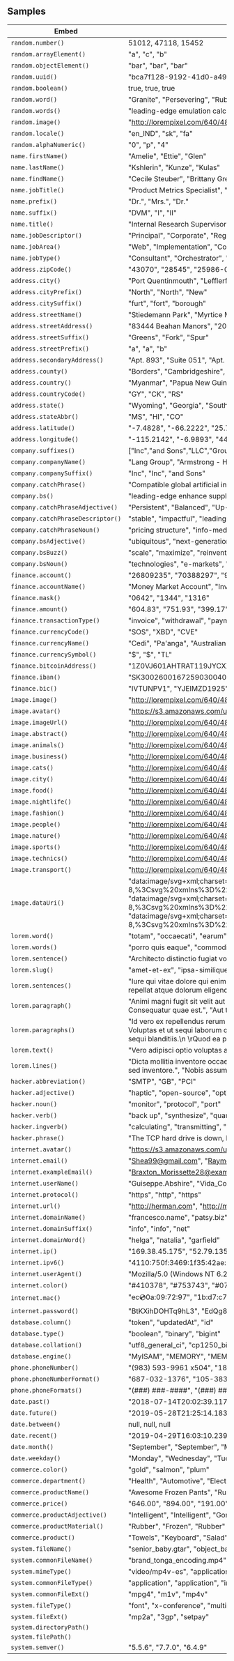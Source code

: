 ## Samples

| Embed | Results |
| ------- | ------  |
| `random.number()` | 51012, 47118, 15452 |
| `random.arrayElement()` | "a", "c", "b" |
| `random.objectElement()` | "bar", "bar", "bar" |
| `random.uuid()` | "bca7f128-9192-41d0-a49b-d9f7108a3af4", "73bd3cd8-ce00-4aaf-80cd-b8baa1578c15", "90e4c4b3-d2af-468b-aef8-82dc1f19489f" |
| `random.boolean()` | true, true, true |
| `random.word()` | "Granite", "Persevering", "Rubber" |
| `random.words()` | "leading-edge emulation calculating", "Manager Dynamic", "Multi-channelled Automotive" |
| `random.image()` | "http://lorempixel.com/640/480/cats", "http://lorempixel.com/640/480/technics", "http://lorempixel.com/640/480/business" |
| `random.locale()` | "en_IND", "sk", "fa" |
| `random.alphaNumeric()` | "0", "p", "4" |
| `name.firstName()` | "Amelie", "Ettie", "Glen" |
| `name.lastName()` | "Kshlerin", "Kunze", "Kulas" |
| `name.findName()` | "Cecile Steuber", "Brittany Green", "Mr. Minerva McCullough" |
| `name.jobTitle()` | "Product Metrics Specialist", "Forward Assurance Assistant", "Dynamic Group Technician" |
| `name.prefix()` | "Dr.", "Mrs.", "Dr." |
| `name.suffix()` | "DVM", "I", "II" |
| `name.title()` | "Internal Research Supervisor", "National Response Coordinator", "Corporate Web Orchestrator" |
| `name.jobDescriptor()` | "Principal", "Corporate", "Regional" |
| `name.jobArea()` | "Web", "Implementation", "Communications" |
| `name.jobType()` | "Consultant", "Orchestrator", "Planner" |
| `address.zipCode()` | "43070", "28545", "25986-0760" |
| `address.city()` | "Port Quentinmouth", "Lefflerfort", "West Giovanniport" |
| `address.cityPrefix()` | "North", "North", "New" |
| `address.citySuffix()` | "furt", "fort", "borough" |
| `address.streetName()` | "Stiedemann Park", "Myrtice Manors", "Kihn Extensions" |
| `address.streetAddress()` | "83444 Beahan Manors", "208 Junior Islands", "051 Kshlerin Island" |
| `address.streetSuffix()` | "Greens", "Fork", "Spur" |
| `address.streetPrefix()` | "a", "a", "b" |
| `address.secondaryAddress()` | "Apt. 893", "Suite 051", "Apt. 269" |
| `address.county()` | "Borders", "Cambridgeshire", "Cambridgeshire" |
| `address.country()` | "Myanmar", "Papua New Guinea", "Portugal" |
| `address.countryCode()` | "GY", "CK", "RS" |
| `address.state()` | "Wyoming", "Georgia", "South Carolina" |
| `address.stateAbbr()` | "MS", "HI", "CO" |
| `address.latitude()` | "-7.4828", "-66.2222", "25.7702" |
| `address.longitude()` | "-115.2142", "-6.9893", "44.4685" |
| `company.suffixes()` | ["Inc","and Sons","LLC","Group"], ["Inc","and Sons","LLC","Group"], ["Inc","and Sons","LLC","Group"] |
| `company.companyName()` | "Lang Group", "Armstrong - Harvey", "Abshire - Quitzon" |
| `company.companySuffix()` | "Inc", "Inc", "and Sons" |
| `company.catchPhrase()` | "Compatible global artificial intelligence", "Fundamental leading edge database", "Persistent systemic middleware" |
| `company.bs()` | "leading-edge enhance supply-chains", "compelling enable applications", "24/7 matrix methodologies" |
| `company.catchPhraseAdjective()` | "Persistent", "Balanced", "Up-sized" |
| `company.catchPhraseDescriptor()` | "stable", "impactful", "leading edge" |
| `company.catchPhraseNoun()` | "pricing structure", "info-mediaries", "standardization" |
| `company.bsAdjective()` | "ubiquitous", "next-generation", "ubiquitous" |
| `company.bsBuzz()` | "scale", "maximize", "reinvent" |
| `company.bsNoun()` | "technologies", "e-markets", "paradigms" |
| `finance.account()` | "26809235", "70388297", "94340470" |
| `finance.accountName()` | "Money Market Account", "Investment Account", "Money Market Account" |
| `finance.mask()` | "0642", "1344", "1316" |
| `finance.amount()` | "604.83", "751.93", "399.17" |
| `finance.transactionType()` | "invoice", "withdrawal", "payment" |
| `finance.currencyCode()` | "SOS", "XBD", "CVE" |
| `finance.currencyName()` | "Cedi", "Pa'anga", "Australian Dollar" |
| `finance.currencySymbol()` | "$", "$", "TL" |
| `finance.bitcoinAddress()` | "1Z0VJ601AHTRAT119JYCXXV69X3QWI", "1Z4LEQMV5BRODZBVFGLLZPU7IKGL", "1ZJP1DJ116H971YTLVU2E0V857O6ON" |
| `finance.iban()` | "SK3002600167259030040868", "TN4900108001008008002833", "SE2405204000206460914972" |
| `finance.bic()` | "IVTUNPV1", "YJEIMZD1925", "QYQILUT1" |
| `image.image()` | "http://lorempixel.com/640/480/fashion", "http://lorempixel.com/640/480/city", "http://lorempixel.com/640/480/abstract" |
| `image.avatar()` | "https://s3.amazonaws.com/uifaces/faces/twitter/kaspernordkvist/128.jpg", "https://s3.amazonaws.com/uifaces/faces/twitter/flexrs/128.jpg", "https://s3.amazonaws.com/uifaces/faces/twitter/artem_kostenko/128.jpg" |
| `image.imageUrl()` | "http://lorempixel.com/640/480", "http://lorempixel.com/640/480", "http://lorempixel.com/640/480" |
| `image.abstract()` | "http://lorempixel.com/640/480/abstract", "http://lorempixel.com/640/480/abstract", "http://lorempixel.com/640/480/abstract" |
| `image.animals()` | "http://lorempixel.com/640/480/animals", "http://lorempixel.com/640/480/animals", "http://lorempixel.com/640/480/animals" |
| `image.business()` | "http://lorempixel.com/640/480/business", "http://lorempixel.com/640/480/business", "http://lorempixel.com/640/480/business" |
| `image.cats()` | "http://lorempixel.com/640/480/cats", "http://lorempixel.com/640/480/cats", "http://lorempixel.com/640/480/cats" |
| `image.city()` | "http://lorempixel.com/640/480/city", "http://lorempixel.com/640/480/city", "http://lorempixel.com/640/480/city" |
| `image.food()` | "http://lorempixel.com/640/480/food", "http://lorempixel.com/640/480/food", "http://lorempixel.com/640/480/food" |
| `image.nightlife()` | "http://lorempixel.com/640/480/nightlife", "http://lorempixel.com/640/480/nightlife", "http://lorempixel.com/640/480/nightlife" |
| `image.fashion()` | "http://lorempixel.com/640/480/fashion", "http://lorempixel.com/640/480/fashion", "http://lorempixel.com/640/480/fashion" |
| `image.people()` | "http://lorempixel.com/640/480/people", "http://lorempixel.com/640/480/people", "http://lorempixel.com/640/480/people" |
| `image.nature()` | "http://lorempixel.com/640/480/nature", "http://lorempixel.com/640/480/nature", "http://lorempixel.com/640/480/nature" |
| `image.sports()` | "http://lorempixel.com/640/480/sports", "http://lorempixel.com/640/480/sports", "http://lorempixel.com/640/480/sports" |
| `image.technics()` | "http://lorempixel.com/640/480/technics", "http://lorempixel.com/640/480/technics", "http://lorempixel.com/640/480/technics" |
| `image.transport()` | "http://lorempixel.com/640/480/transport", "http://lorempixel.com/640/480/transport", "http://lorempixel.com/640/480/transport" |
| `image.dataUri()` | "data:image/svg+xml;charset=UTF-8,%3Csvg%20xmlns%3D%22http%3A%2F%2Fwww.w3.org%2F2000%2Fsvg%22%20version%3D%221.1%22%20baseProfile%3D%22full%22%20width%3D%22undefined%22%20height%3D%22undefined%22%3E%20%3Crect%20width%3D%22100%25%22%20height%3D%22100%25%22..., "data:image/svg+xml;charset=UTF-8,%3Csvg%20xmlns%3D%22http%3A%2F%2Fwww.w3.org%2F2000%2Fsvg%22%20version%3D%221.1%22%20baseProfile%3D%22full%22%20width%3D%22undefined%22%20height%3D%22undefined%22%3E%20%3Crect%20width%3D%22100%25%22%20height%3D%22100%25%22..., "data:image/svg+xml;charset=UTF-8,%3Csvg%20xmlns%3D%22http%3A%2F%2Fwww.w3.org%2F2000%2Fsvg%22%20version%3D%221.1%22%20baseProfile%3D%22full%22%20width%3D%22undefined%22%20height%3D%22undefined%22%3E%20%3Crect%20width%3D%22100%25%22%20height%3D%22100%25%22... |
| `lorem.word()` | "totam", "occaecati", "earum" |
| `lorem.words()` | "porro quis eaque", "commodi non rerum", "aut ducimus ex" |
| `lorem.sentence()` | "Architecto distinctio fugiat voluptatem in.", "Doloribus voluptate neque assumenda totam quia nihil vel soluta consequatur.", "Officiis beatae harum non ea fuga et." |
| `lorem.slug()` | "amet-et-ex", "ipsa-similique-fugiat", "eos-quia-qui" |
| `lorem.sentences()` | "Iure qui vitae dolore qui enim. Explicabo aperiam ad saepe aliquam ipsa ut. Expedita dolorum aut qui ipsum. Aliquid recusandae rerum sed.", "Est rerum impedit modi. Dolor consequuntur ratione dolor fuga ullam voluptatibus et. Eius consequatur vitae id. Dolores et consequuntur natus sit aliquam. Quisquam repellat atque dolorum eligendi ut repudiandae quasi consequatur. Et voluptatem exercitati..., "Aut aut nihil. Accusantium sint ex non laborum id ab. Eum enim saepe ipsa animi aut." |
| `lorem.paragraph()` | "Animi magni fugit sit velit aut velit enim voluptatem autem. Animi aut optio cumque. At alias animi quas voluptatum et. Exercitationem sed doloribus error. Sit culpa aut aliquam. Reprehenderit qui quam impedit molestias magni.", "Exercitationem commodi rerum iure vel vel. Nesciunt at et corrupti fugiat. Consequatur quae est.", "Aut tenetur sint laudantium reprehenderit. Vitae neque impedit sint. Officia fuga ut corporis quia." |
| `lorem.paragraphs()` | "Id vero ex repellendus rerum enim cum. Consequatur praesentium qui sit magnam sunt. Debitis accusantium ducimus rerum.\n \rMaiores repudiandae ut error accusantium est voluptas libero modi. Molestiae magnam dolore sint suscipit quis voluptas ut adipisci...., "Nemo velit minus voluptatem rerum pariatur. Voluptas et ut sequi laborum quibusdam laborum omnis. Modi mollitia provident odit veniam rerum ut fugiat excepturi libero.\n \rQuaerat qui iste nisi tempora. Accusantium eos dolorum placeat aut ipsam voluptate..., "Fugiat et suscipit praesentium numquam aut. Itaque reprehenderit at consequatur rerum. Sunt sequi blanditiis.\n \rQuod ea praesentium et non velit sapiente distinctio porro sit. Magnam magni minima ut. Libero qui delectus velit qui ipsam beatae quia. Cup... |
| `lorem.text()` | "Vero adipisci optio voluptas aut at assumenda.\nPraesentium qui ut non dolores.", "eveniet minus porro", "distinctio ut doloremque" |
| `lorem.lines()` | "Dicta mollitia inventore occaecati explicabo reprehenderit qui rerum.\nTenetur qui tempora consequatur tempora molestiae fugit qui itaque qui.", "Autem exercitationem pariatur quos et natus rem.\nNumquam deserunt libero quis quaerat.\nMinus magni tempore iste officiis.\nExercitationem provident dolores sed inventore.", "Nobis assumenda est dolores ipsam consequatur id sint ex ipsam." |
| `hacker.abbreviation()` | "SMTP", "GB", "PCI" |
| `hacker.adjective()` | "haptic", "open-source", "optical" |
| `hacker.noun()` | "monitor", "protocol", "port" |
| `hacker.verb()` | "back up", "synthesize", "quantify" |
| `hacker.ingverb()` | "calculating", "transmitting", "indexing" |
| `hacker.phrase()` | "The TCP hard drive is down, back up the cross-platform circuit so we can bypass the HTTP alarm!", "Use the mobile SSL port, then you can reboot the digital bus!", "I'll override the mobile SSL system, that should alarm the FTP capacitor!" |
| `internet.avatar()` | "https://s3.amazonaws.com/uifaces/faces/twitter/ma_tiax/128.jpg", "https://s3.amazonaws.com/uifaces/faces/twitter/elliotlewis/128.jpg", "https://s3.amazonaws.com/uifaces/faces/twitter/andrea211087/128.jpg" |
| `internet.email()` | "Shea99@gmail.com", "Raymond67@yahoo.com", "Valentine.Quigley@yahoo.com" |
| `internet.exampleEmail()` | "Braxton_Morissette28@example.org", "Sienna.Johnston@example.org", "Alejandra13@example.com" |
| `internet.userName()` | "Guiseppe.Abshire", "Vida_Connelly", "Saige_Strosin" |
| `internet.protocol()` | "https", "http", "https" |
| `internet.url()` | "http://herman.com", "http://marvin.com", "http://gregorio.info" |
| `internet.domainName()` | "francesco.name", "patsy.biz", "virginia.com" |
| `internet.domainSuffix()` | "info", "info", "net" |
| `internet.domainWord()` | "helga", "natalia", "garfield" |
| `internet.ip()` | "169.38.45.175", "52.79.135.255", "251.44.252.206" |
| `internet.ipv6()` | "4110:750f:3469:1f35:42ae:8b9a:97c3:2fdc", "c498:f1ee:aca1:f430:1122:31e3:3adc:91b9", "84ae:a52d:62a0:cf1e:d9e7:6421:58ae:84de" |
| `internet.userAgent()` | "Mozilla/5.0 (Windows NT 6.2; WOW64; rv:6.5) Gecko/20100101 Firefox/6.5.8", "Mozilla/5.0 (Macintosh; Intel Mac OS X 10_7_7)  AppleWebKit/532.1.1 (KHTML, like Gecko) Chrome/17.0.802.0 Safari/532.1.1", "Mozilla/5.0 (compatible; MSIE 9.0; Windows NT 6.1; Trident/5.0)" |
| `internet.color()` | "#410378", "#753743", "#071e05" |
| `internet.mac()` | "ec:cd:0a:09:72:97", "1b:d7:c7:9a:51:8b", "2b:e7:2e:e5:35:e8" |
| `internet.password()` | "BtKXihDOHTq9hL3", "EdQg8BpXaR8TftM", "lu0cWp05gTRrda7" |
| `database.column()` | "token", "updatedAt", "id" |
| `database.type()` | "boolean", "binary", "bigint" |
| `database.collation()` | "utf8_general_ci", "cp1250_bin", "utf8_bin" |
| `database.engine()` | "MyISAM", "MEMORY", "MEMORY" |
| `phone.phoneNumber()` | "(983) 593-9961 x504", "186-323-8209", "911-813-6822" |
| `phone.phoneNumberFormat()` | "687-032-1376", "105-383-2078", "565-751-8058" |
| `phone.phoneFormats()` | "(###) ###-####", "(###) ###-####", "###-###-#### x####" |
| `date.past()` | "2018-07-14T20:02:39.117Z", "2018-11-14T04:27:37.436Z", "2019-04-17T09:12:17.329Z" |
| `date.future()` | "2019-05-28T21:25:14.183Z", "2019-07-19T21:40:30.562Z", "2019-05-07T23:46:26.530Z" |
| `date.between()` | null, null, null |
| `date.recent()` | "2019-04-29T16:03:10.239Z", "2019-04-29T13:16:31.281Z", "2019-04-29T22:43:05.549Z" |
| `date.month()` | "September", "September", "May" |
| `date.weekday()` | "Monday", "Wednesday", "Tuesday" |
| `commerce.color()` | "gold", "salmon", "plum" |
| `commerce.department()` | "Health", "Automotive", "Electronics" |
| `commerce.productName()` | "Awesome Frozen Pants", "Rustic Plastic Towels", "Ergonomic Granite Table" |
| `commerce.price()` | "646.00", "894.00", "191.00" |
| `commerce.productAdjective()` | "Intelligent", "Intelligent", "Gorgeous" |
| `commerce.productMaterial()` | "Rubber", "Frozen", "Rubber" |
| `commerce.product()` | "Towels", "Keyboard", "Salad" |
| `system.fileName()` | "senior_baby.gtar", "object_based.cml", "diverse_mountain_card.clkk" |
| `system.commonFileName()` | "brand_tonga_encoding.mp4", "metal_roi.mp4v", "auto_loan_account_central_soft.png" |
| `system.mimeType()` | "video/mp4v-es", "application/vnd.japannet-payment-wakeup", "application/vnd.oma.bcast.sprov+xml" |
| `system.commonFileType()` | "application", "application", "image" |
| `system.commonFileExt()` | "mpg4", "m1v", "mp4v" |
| `system.fileType()` | "font", "x-conference", "multipart" |
| `system.fileExt()` | "mp2a", "3gp", "setpay" |
| `system.directoryPath()` |  |
| `system.filePath()` |  |
| `system.semver()` | "5.5.6", "7.7.0", "6.4.9" |
